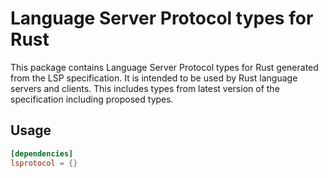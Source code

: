 # Language Server Protocol types for Rust

This package contains Language Server Protocol types for Rust generated from the LSP specification. It is intended to be used by Rust language servers and clients. This includes types from latest version of the specification including proposed types.

## Usage

```toml
[dependencies]
lsprotocol = {}

```
